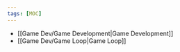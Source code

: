 ```yaml
---
tags: [MOC]
---
```


- [[Game Dev/Game Development|Game Development]]
- [[Game Dev/Game Loop|Game Loop]]